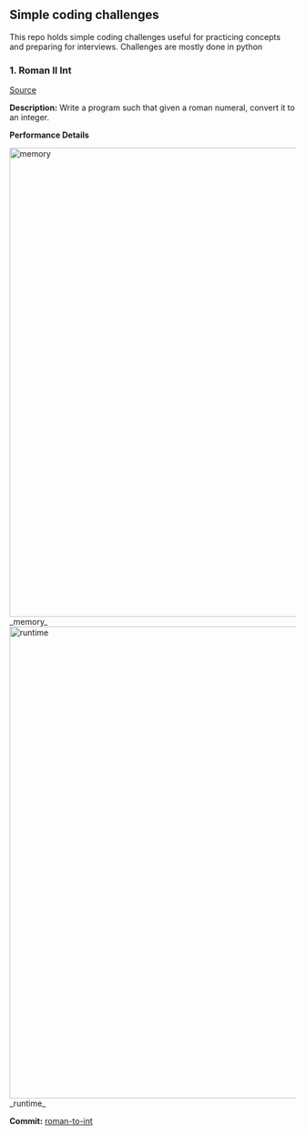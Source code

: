 ## Simple coding challenges
This repo holds simple coding challenges useful for practicing concepts and preparing for interviews. Challenges are mostly done in python

### 1. Roman II Int
[Source](https://leetcode.com/problems/roman-to-integer/)

**Description:** Write a program such that given a roman numeral, convert it to an integer.

**Performance Details**

<img width="824" alt="memory" src="https://user-images.githubusercontent.com/30687558/197953030-ae7a0118-7faa-49d5-8afc-82a0fbe99379.png">
_memory_

<img width="829" alt="runtime" src="https://user-images.githubusercontent.com/30687558/197953121-0b164488-966a-4f69-956d-a3c0451f9e52.png">
_runtime_


**Commit:** [roman-to-int](https://github.com/GeoffreyKimani/Challenges/tree/roman-to-int)

